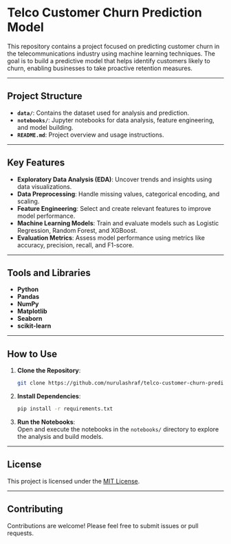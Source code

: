 # Telco Customer Churn Prediction Model

This repository contains a project focused on predicting customer churn in the telecommunications industry using machine learning techniques. The goal is to build a predictive model that helps identify customers likely to churn, enabling businesses to take proactive retention measures.

---

## Project Structure

- **`data/`**: Contains the dataset used for analysis and prediction.
- **`notebooks/`**: Jupyter notebooks for data analysis, feature engineering, and model building.
- **`README.md`**: Project overview and usage instructions.

---

## Key Features

- **Exploratory Data Analysis (EDA)**: Uncover trends and insights using data visualizations.
- **Data Preprocessing**: Handle missing values, categorical encoding, and scaling.
- **Feature Engineering**: Select and create relevant features to improve model performance.
- **Machine Learning Models**: Train and evaluate models such as Logistic Regression, Random Forest, and XGBoost.
- **Evaluation Metrics**: Assess model performance using metrics like accuracy, precision, recall, and F1-score.

---

## Tools and Libraries

- **Python**  
- **Pandas**  
- **NumPy**  
- **Matplotlib**  
- **Seaborn**  
- **scikit-learn** 

---

## How to Use

1. **Clone the Repository**:  
   ```bash
   git clone https://github.com/nurulashraf/telco-customer-churn-prediction-model.git
   ```
2. **Install Dependencies**:  
   ```bash
   pip install -r requirements.txt
   ```
3. **Run the Notebooks**:  
   Open and execute the notebooks in the `notebooks/` directory to explore the analysis and build models.

---

## License

This project is licensed under the [MIT License](LICENSE).

---

## Contributing

Contributions are welcome! Please feel free to submit issues or pull requests.
